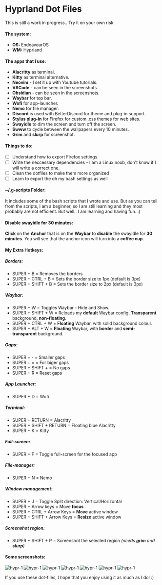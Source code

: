 # Hyprland Dot Files

This is still a work in progress.. Try it on your own risk.

#### The system:
- **OS:** EndeavourOS
- **WM:** Hyprland

#### The apps that I use:
- **Alacritty** as terminal.
- **Kitty** as terminal alternative.
- **Neovim** - I set it up with Youtube tutorials.
- **VSCode** - can be seen in the screenshots.
- **Obsidian** - can be seen in the screenshots.
- **Waybar** for top bar.
- **Wofi** for app-launcher.
- **Nemo** for file manager.
- **Discord** is used with BetterDiscord for theme and plug-in support.
- **Stylus plug-in** for Firefox for custom .css themes for web sites.
- **Swayidle** to dim the screen and turn off the screen.
- **Swww** to cycle between the wallpapers every 10 minutes.
- **Grim** and **slurp** for screenshot.

#### Things to do:
- [ ] Understand how to export Firefox settings.
- [ ] Write the neccessary dependencies - I am a Linux noob, don't know if I will write a correct one.
- [ ] Clean the dotfiles to make them more organized
- [ ] Learn to export the oh my bash settings as well

#### ~/.g-scripts Folder:
It includes some of the bash scripts that I wrote and use. But as you can tell from the scripts, I am a beginner, so I am still learning and they most probably are not efficient. But well.. I am learning and having fun. :)

#### Disable swayidle for 30 minutes:
**Click** on the **Anchor** that is on the **Waybar** to **disable** the swayidle for **30 minutes**. You will see that the anchor icon will turn into a **coffee cup**.

#### My Extra Hotkeys:
##### Borders:
- SUPER + B = Removes the borders
- SUPER + CTRL + B = Sets the border size to 1px (default is 3px)
- SUPER + SHIFT + B = Sets the border size to 2px (default is 3px)

##### Waybar:
- SUPER + W = Toggles Waybar - Hide and Show.
- SUPER + SHIFT + W = Reloads my **default** Waybar config. **Transparent** background, **non-floating**. 
- SUPER + CTRL + W = **Floating** Waybar, with solid background colour.
- SUPER + ALT + W = **Floating** Waybar, with **border** and **semi-transparent** background.

##### Gaps:
- SUPER + - = Smaller gaps
- SUPER + = = For biger gaps
- SUPER + SHIFT + = No gaps
- SUPER + R = Reset gaps

##### App Launcher:
- SUPER + D = Wofi

##### Terminal:
- SUPER + RETURN = Alacritty
- SUPER + SHIFT + RETURN = Floating blue Alacritty
- SUPER + K = Kitty

##### Full-screen:
- SUPER + F = Toggle full-screen for the focused app

##### File-manager:
- SUPER + N = Nemo

##### Window management:
- SUPER + J = Toggle Split direction: Vertical/Horizontal
- SUPER + Arrow keys = Move **focus**
- SUPER + CTRL + Arrow Keys = **Move** active window
- SUPER + SHIFT + Arrow Keys = **Resize** active window

##### Screenshot region:
- SUPER + SHIFT + P = Screenshot the selected region *(needs **grim** and **slurp**)*

#### Some screenshots:

![hypr-1](source/images/hypr-1.png)
![hypr-1](source/images/hypr-2.png)
![hypr-1](source/images/hypr-3.png)
![hypr-1](source/images/hypr-4.png)
![hypr-1](source/images/hypr-5.png)
![hypr-1](source/images/hypr-6.png)
![hypr-1](source/images/hypr-7.png)

If you use these dot-files, I hope that you enjoy using it as much as I do! :)
